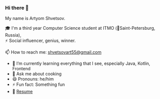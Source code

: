 ### Hi there 👋

My name is Artyom Shvetsov.

🎓 I'm a third year Computer Science student at ITMO (📍Saint-Petersburg, Russia),    
⚡ Social influencer, genius, winner.

📫 How to reach me: shvetsovart55@gmail.com

- 🌱 I’m currently learning everything that I see, especially Java, Kotlin, Frontend
- 💬 Ask me about cooking
- 😄 Pronouns: he/him
- ⚡ Fun fact: Something fun
- 📧 [Resume](https://drive.google.com/file/d/1o19124Ok982p7xRMwZ_rPV_FEthtAagv/view?usp=sharing "Resume")

<!--
**shvetsovart/shvetsovart** is a ✨ _special_ ✨ repository because its `README.md` (this file) appears on your GitHub profile.

Here are some ideas to get you started:

- 🔭 I’m currently working on 
- 🌱 I’m currently learning Software Engineering
- 👯 I’m looking to collaborate on ...
- 🤔 I’m looking for help with ...
- 💬 Ask me about ...
- 📫 How to reach me: ...
- 😄 Pronouns: ...
- ⚡ Fun fact: ...
- 📧 [Resume](https://drive.google.com/file/d/1z3thTiB2s0zuVLkiPrWnK_8R9QosOkCD/view?usp=sharing "Resume")
-->
